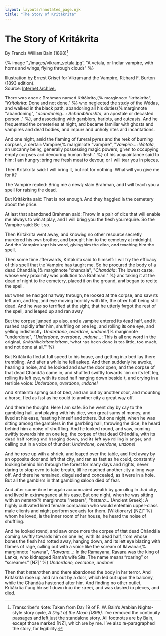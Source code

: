 ```yaml
---
layout: layouts/annotated_page.njk
title: "The Story of Kritákrita"
---
```

# The Story of Kritákrita
By Francis William Bain (1898)[^1]

[^1]: Transcriber’s Note: Taken from Day 19 of F. W. Bain’s Arabian Nights-style story cycle, *A Digit of the Moon (1898)*. I’ve removed the continuity passages and left just the standalone story. All footnotes are by Bain, except those marked [NZ], which are by me. I’ve also re-paragraphed the story, for legibility.

{% image "./images/vikram_vetala.jpg", "A vetala, or Indian vampire, with horns and wings, flying through clouds" %}
<p class="caption">Illustration by Ernest Griset for Vikram and the Vampire, Richard F. Burton (1893 edition).</br> Source: <a href="https://archive.org/details/vikramvampireort1893burt/page/n9/mode/2up">Internet Archive.</a></p>

There was once a Brahman named Kritákrita,{% marginnote "kritakrita", "*Kritákrita*: Done and not done." %} who neglected the study of the Wédas, and walked in the black path, abandoning all his duties{% marginnote "abandoning", "*abandoning...*: *Achárabhrashta*, an apostate or decasted person.." %}, and associating with gamblers, harlots, and outcasts. And he frequented the cemeteries at night, and became familiar with ghosts and vampires and dead bodies, and impure and unholy rites and incantations.

And one night, amid the flaming of funeral pyres and the reek of burning corpses, a certain Vampire{% marginnote "vampire", "*Vampire…*: *Wétála*, an uncanny being, generally possessing magic powers, given to occupying empty corpses and devouring human flesh." %} of his acquaintance said to him: I am hungry: bring me fresh meat to devour, or I will tear you in pieces.

Then Kritákrita said: I will bring it, but not for nothing. What will you give me for it?

The Vampire replied: Bring me a newly slain Brahman, and I will teach you a spell for raising the dead.

But Kritákrita said: That is not enough. And they haggled in the cemetery about the price.

At last that abandoned Brahman said: Throw in a pair of dice that will enable me always to win at play, and I will bring you the flesh you require. So the Vampire said: Be it so.

Then Kritákrita went away, and knowing no other resource secretly murdered his own brother, and brought him to the cemetery at midnight. And the Vampire kept his word, giving him the dice, and teaching him the spell.

Then some time afterwards, Kritákrita said to himself: I will try the efficacy of this spell that the Vampire has taught me. So he procured the body of a dead Chandála,{% marginnote  "chandala", "*Chandála*: The lowest caste, whose very proximity was pollution to a Brahman." %} and taking it at the dead of night to the cemetery, placed it on the ground, and began to recite the spell.

But when he had got halfway through, he looked at the corpse, and saw its left arm, and leg, and eye moving horribly with life, the other half being still dead. And he was so terrified at the sight, that he utterly forgot the rest of the spell, and leaped up and ran away.

But the corpse jumped up also, and a vampire entered its dead half, and it rushed rapidly after him, shuffling on one leg, and rolling its one eye, and yelling indistinctly: *Underdone, overdone, undone!*{% marginnote "underdone", "*Underdone, overdone, undone…*: This is all one word in the original, *únádhikákritamkritam*, ‘what has been done is too little, too much, and not done at all.’" %}

But Kritákrita fled at full speed to his house, and getting into bed lay there trembling. And after a while he fell asleep. And then suddenly he awoke, hearing a noise, and he looked and saw the door open, and the corpse of that dead Chándála came in, and shuffled swiftly towards him on its left leg, rolling its left eye, with its dead half hanging down beside it, and crying in a terrible voice: *Underdone, overdone, undone!*

And Kritákrita sprang out of bed, and ran out by another door, and mounting a horse, fled as fast as he could to another city a great way off.

And there he thought: Here I am safe. So he went day by day to the gambling hall, and playing with his dice, won great sums of money, and lived at his ease, feasting himself and others. But one night, when he was sitting among the gamblers in the gambling hall, throwing the dice, he heard behind him a noise of shuffling. And he looked round, and saw, coming swiftly towards him on one leg, the corpse of that dead Chándála, with its dead half rotting and hanging down, and its left eye rolling in anger, and calling out in a voice of thunder: *Underdone, overdone, undone!*

And he rose up with a shriek, and leaped over the table, and fled away by an opposite door and left that city, and ran as fast as he could, constantly looking behind him through the forest for many days and nights, never daring to stop even to take breath, till he reached another city a long way off. And there he remained, disguised and concealed, as it were in a hole. But all the gamblers in that gambling saloon died of fear.

And after some time he again accumulated wealth by gambling in that city, and lived in extravagance at his ease. But one night, when he was sitting with an *hetæra*{% marginnote "hetaera", 
"*hetæra…* (Ancient Greek): A highly cultivated hired female companion who would entertain upper-class male clients and might perform sex acts for them. (Wiktionary) [NZ]" %} whom he loved, in the inner room of her house, he heard the noise of shuffling.

And he looked round, and saw once more the corpse of that dead Chándála coming swiftly towards him on one leg, with its dead half, from whose bones the flesh had rotted away, hanging down, and its left eye blazing with flames of rage, calling out with a voice like the scream of Ráwana:{% marginnote "rawana", "*Ráwana…*: In the Ramayana, [Ravana](https://en.wikipedia.org/wiki/Ravana) was the king of Lanka, who kidnapped Rama’s wife Sita. The name means “roaring” or “screamer.” [NZ]" %} *Underdone, overdone, undone!*

Then that *hetæra* then and there abandoned the body in her terror. And Kritákrita rose up, and ran out by a door, which led out upon the balcony, while the Chándála hastened after him. And finding no other outlet, Kritákrita flung himself down into the street, and was dashed to pieces, and died.
